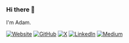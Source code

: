 ### Hi there 👋

I'm Adam.

<a href="https://www.adambavosa.com/"><img src="https://img.shields.io/badge/AdamBavosa.com-blue" alt="Website"></a>
<a href="https://github.com/ajb413"><img src="https://img.shields.io/github/followers/ajb413.svg?label=GitHub&style=social" alt="GitHub"></a>
<a href="https://x.com/adambavosa"><img src="https://img.shields.io/twitter/follow/adambavosa?label=X&style=social" alt="X"></a>
<a href="https://www.linkedin.com/in/adam-bavosa/"><img src="https://img.shields.io/badge/LinkedIn--_.svg?style=social&logo=linkedin" alt="LinkedIn"></a>
<a href="https://medium.com/@adam.bavosa"><img src="https://img.shields.io/badge/Medium--ooo?logo=medium&style=social" alt="Medium"></a>

<!--
**ajb413/ajb413** is a ✨ _special_ ✨ repository because its `README.md` (this file) appears on your GitHub profile.

Here are some ideas to get you started:

- 🔭 I’m currently working on ...
- 🌱 I’m currently learning ...
- 👯 I’m looking to collaborate on ...
- 🤔 I’m looking for help with ...
- 💬 Ask me about ...
- 📫 How to reach me: ...
- 😄 Pronouns: ...
- ⚡ Fun fact: ...
-->
